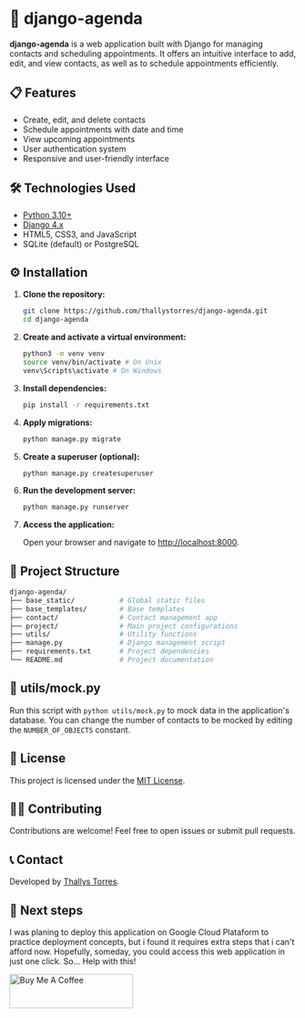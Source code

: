 # 📆 django-agenda

**django-agenda** is a web application built with Django for managing contacts and scheduling appointments. It offers an intuitive interface to add, edit, and view contacts, as well as to schedule appointments efficiently.

## 📋 Features

- Create, edit, and delete contacts
- Schedule appointments with date and time
- View upcoming appointments
- User authentication system
- Responsive and user-friendly interface

## 🛠️ Technologies Used

- [Python 3.10+](https://www.python.org/downloads/)
- [Django 4.x](https://www.djangoproject.com/)
- HTML5, CSS3, and JavaScript
- SQLite (default) or PostgreSQL

## ⚙️ Installation

1. **Clone the repository:**

   ```bash
   git clone https://github.com/thallystorres/django-agenda.git
   cd django-agenda
   ```

2. **Create and activate a virtual environment:**

   ```bash
   python3 -m venv venv
   source venv/bin/activate # On Unix
   venv\Scripts\activate # On Windows
   ```

3. **Install dependencies:**

   ```bash
   pip install -r requirements.txt
   ```

4. **Apply migrations:**

   ```bash
   python manage.py migrate
   ```

5. **Create a superuser (optional):**

   ```bash
   python manage.py createsuperuser
   ```

6. **Run the development server:**

   ```bash
   python manage.py runserver
   ```

7. **Access the application:**

   Open your browser and navigate to [http://localhost:8000](http://localhost:8000).

## 📁 Project Structure

```bash
django-agenda/
├── base_static/           # Global static files
├── base_templates/        # Base templates
├── contact/               # Contact management app
├── project/               # Main project configurations
├── utils/                 # Utility functions
├── manage.py              # Django management script
├── requirements.txt       # Project dependencies
└── README.md              # Project documentation
```

## 🤡 utils/mock.py

Run this script with `python utils/mock.py` to mock data in the application's database. You can change the number of contacts to be mocked by editing the `NUMBER_OF_OBJECTS` constant.

## 📄 License

This project is licensed under the [MIT License](LICENSE).

## 🙋‍♂️ Contributing

Contributions are welcome! Feel free to open issues or submit pull requests.

## 📞 Contact

Developed by [Thallys Torres](https://github.com/thallystorres).

## 💭 Next steps

I was planing to deploy this application on Google Cloud Plataform to practice deployment concepts, but i found it requires extra steps that i can't afford now. Hopefully, someday, you could access this web application in just one click. So... Help with this!

<a href="https://buymeacoffee.com/thallysauu4" target="_blank">
  <img src="https://cdn.buymeacoffee.com/buttons/v2/default-yellow.png" alt="Buy Me A Coffee" height="60" width="217">
</a>
